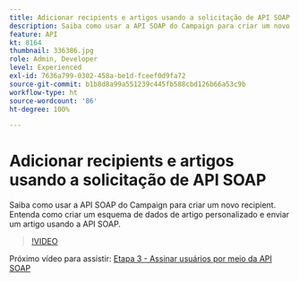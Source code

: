 ```yaml
---
title: Adicionar recipients e artigos usando a solicitação de API SOAP
description: Saiba como usar a API SOAP do Campaign para criar um novo recipient. Entenda como criar um esquema de dados de artigo personalizado e enviar um artigo usando a API SOAP.
feature: API
kt: 8164
thumbnail: 336386.jpg
role: Admin, Developer
level: Experienced
exl-id: 7636a799-0302-458a-be1d-fceef0d9fa72
source-git-commit: b1b8d8a99a551239c445fb588cbd126b66a53c9b
workflow-type: ht
source-wordcount: '86'
ht-degree: 100%

---
```


# Adicionar recipients e artigos usando a solicitação de API SOAP

Saiba como usar a API SOAP do Campaign para criar um novo recipient. Entenda como criar um esquema de dados de artigo personalizado e enviar um artigo usando a API SOAP.

>[!VIDEO](https://video.tv.adobe.com/v/336386?quality=12&learn=on)

Próximo vídeo para assistir: [Etapa 3 - Assinar usuários por meio da API SOAP](/help/tutorial-use-soap-apis/subscribe-users-via-soap-api.md)